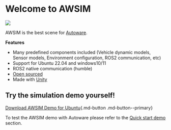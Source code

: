 # Welcome to AWSIM

![](E2ESim.png)

AWSIM is the best scene for [Autoware](https://github.com/autowarefoundation/autoware).

**Features**

- Many predefined components included (Vehicle dynamic models, Sensor models, Environment configuration, ROS2 communication, etc)
- Support for Ubuntu 22.04 and windows10/11
- ROS2 native communication (humble)
- [Open sourced](https://github.com/tier4/AWSIM)
- Made with [Unity](https://unity.com/)

## Try the simulation demo yourself!

[Download AWSIM Demo for Ubuntu](https://github.com/tier4/AWSIM/releases/download/v1.1.0/AWSIM_v1.1.0.zip){.md-button .md-button--primary}


To test the AWSIM demo with Autoware please refer to the [Quick start demo](./GettingStarted/QuickStartDemo/index.md) section.
